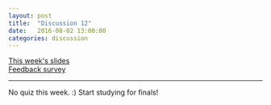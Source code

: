 ```yaml
---
layout: post
title:  "Discussion 12"
date:   2016-08-02 13:00:00
categories: discussion
---
```


[This week's slides](https://docs.google.com/presentation/d/1CgSiWby7K42Cs8eOO9DpGcXWtY3K8mHny726giwrYjo/edit?usp=sharing)  
[Feedback survey](https://docs.google.com/a/berkeley.edu/forms/d/1WYYE5ZUM72TsnwCEsObNdlwLRhlbWb8JNZqab2YIbCU/viewform)  

---

No quiz this week. :) Start studying for finals!
